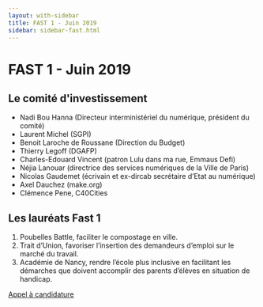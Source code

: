 ```yaml
---
layout: with-sidebar
title: FAST 1 - Juin 2019
sidebar: sidebar-fast.html
---
```


# FAST 1 - Juin 2019

## Le comité d'investissement

- Nadi Bou Hanna (Directeur interministériel du numérique, président du comité)
- Laurent Michel (SGPI)
- Benoit Laroche de Roussane (Direction du Budget)
- Thierry Legoff (DGAFP)
- Charles-Edouard Vincent (patron Lulu dans ma rue, Emmaus Defi)
- Néjia Lanouar (directrice des services numériques de la Ville de Paris)
- Nicolas Gaudemet (écrivain et ex-dircab secrétaire d’Etat au numérique)
- Axel Dauchez (make.org)
- Clémence Pene, C40Cities

## Les lauréats Fast 1

1. Poubelles Battle, faciliter le compostage en ville.
2. Trait d’Union, favoriser l’insertion des demandeurs d’emploi sur le marché du travail.
3. Académie de Nancy, rendre l’école plus inclusive en facilitant les démarches que doivent accomplir des parents d’élèves en situation de handicap.

[Appel à candidature](https://blog.beta.gouv.fr/dinsic/2019/04/19/fonds-dacceleration-des-startups-detat-faq/)

